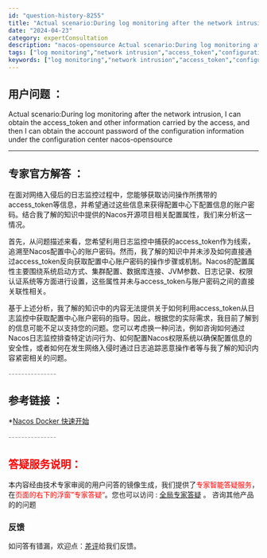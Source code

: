 ```yaml
---
id: "question-history-8255"
title: "Actual scenario:During log monitoring after the network intrusion, I can obtain the access_token and other information carried by the access, and then I can obtain the account password of the configuration information under the configuration center nacos-opensource"
date: "2024-04-23"
category: expertConsultation
description: "nacos-opensource Actual scenario:During log monitoring after the network intrusion, I can obtain the access_token and other information carried by the access, and then I can obtain the account password of the configuration information under the configuration center"
tags: ["log monitoring","network intrusion","access_token","configuration center","account password"]
keywords: ["log monitoring","network intrusion","access_token","configuration center","account password"]
---
```


## 用户问题 ： 
 Actual scenario:During log monitoring after the network intrusion, I can obtain the access_token and other information carried by the access, and then I can obtain the account password of the configuration information under the configuration center nacos-opensource 

---------------
## 专家官方解答 ：

在面对网络入侵后的日志监控过程中，您能够获取访问操作所携带的access_token等信息，并希望通过这些信息来获得配置中心下配置信息的账户密码。结合我了解的知识中提供的Nacos开源项目相关配置属性，我们来分析这一情况。

首先，从问题描述来看，您希望利用日志监控中捕获的access_token作为线索，追溯至Nacos配置中心的账户密码。然而，我了解的知识中并未涉及如何直接通过access_token反向获取配置中心账户密码的操作步骤或机制。Nacos的配置属性主要围绕系统启动方式、集群配置、数据库连接、JVM参数、日志记录、权限认证系统等方面进行设置，这些属性并未与access_token与账户密码之间的直接关联性相关。

基于上述分析，我了解的知识中的内容无法提供关于如何利用access_token从日志监控中获取配置中心账户密码的指导。因此，根据您的实际需求，我目前了解到的信息可能不足以支持您的问题。您可以考虑换一种问法，例如咨询如何通过Nacos日志监控排查特定访问行为、如何配置Nacos权限系统以确保配置信息的安全性，或者如何在发生网络入侵时通过日志追踪恶意操作者等与我了解的知识内容紧密相关的问题。


<font color="#949494">---------------</font> 


## 参考链接 ：

*[Nacos Docker 快速开始](https://nacos.io/docs/latest/quickstart/quick-start-docker)


 <font color="#949494">---------------</font> 
 


## <font color="#FF0000">答疑服务说明：</font> 

本内容经由技术专家审阅的用户问答的镜像生成，我们提供了<font color="#FF0000">专家智能答疑服务</font>，在<font color="#FF0000">页面的右下的浮窗”专家答疑“</font>。您也可以访问 : [全局专家答疑](https://opensource.alibaba.com/chatBot) 。 咨询其他产品的的问题

### 反馈
如问答有错漏，欢迎点：[差评](https://ai.nacos.io/user/feedbackByEnhancerGradePOJOID?enhancerGradePOJOId=11568)给我们反馈。
